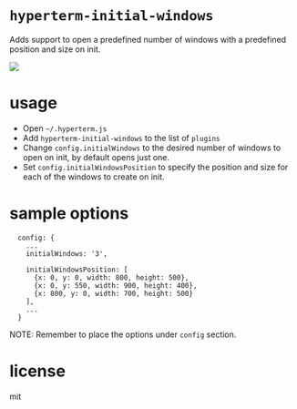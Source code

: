 # `hyperterm-initial-windows`

Adds support to open a predefined number of windows with a predefined position and size on init.

![](https://raw.githubusercontent.com/wiki/pekastel/hyperterm-initial-windows/hyperterm-initial-windows.gif)

# usage

- Open `~/.hyperterm.js`
- Add `hyperterm-initial-windows` to the list of `plugins`
- Change `config.initialWindows` to the desired number of windows to open on init, by default opens just one.
- Set `config.initialWindowsPosition` to specify the position and size for each of the windows to create on init.

# sample options

```
  config: {
    ...
    initialWindows: '3', 

    initialWindowsPosition: [
      {x: 0, y: 0, width: 800, height: 500},
      {x: 0, y: 550, width: 900, height: 400},
      {x: 800, y: 0, width: 700, height: 500}
    ],
    ...
  }
```

NOTE: Remember to place the options under `config` section.

# license

mit
